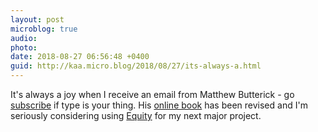 ```yaml
---
layout: post
microblog: true
audio: 
photo: 
date: 2018-08-27 06:56:48 +0400
guid: http://kaa.micro.blog/2018/08/27/its-always-a.html
---
```

It's always a joy when I receive an email from Matthew Butterick - go [subscribe](https://tinyletter.com/mbutterick) if type is your thing. His [online book](https://practicaltypography.com) has been revised and I'm seriously considering using [Equity](https://mbtype.com/fonts/equity/) for my next major project.
